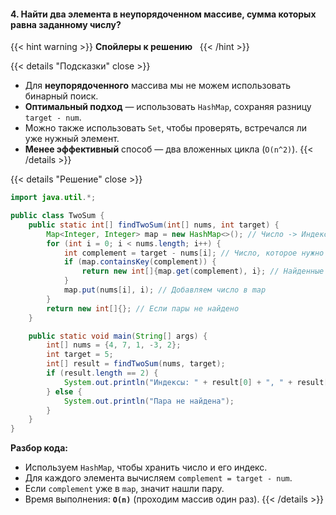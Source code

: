 #### 4. Найти два элемента в неупорядоченном массиве, сумма которых равна заданному числу?

{{< hint warning >}}
**Спойлеры к решению**  
{{< /hint >}}

{{< details "Подсказки" close >}}
- Для **неупорядоченного** массива мы не можем использовать бинарный поиск.
- **Оптимальный подход** — использовать `HashMap`, сохраняя разницу `target - num`.
- Можно также использовать `Set`, чтобы проверять, встречался ли уже нужный элемент.
- **Менее эффективный** способ — два вложенных цикла (`O(n^2)`).
{{< /details >}}

{{< details "Решение" close >}}

```java
import java.util.*;

public class TwoSum {
    public static int[] findTwoSum(int[] nums, int target) {
        Map<Integer, Integer> map = new HashMap<>(); // Число -> Индекс
        for (int i = 0; i < nums.length; i++) {
            int complement = target - nums[i]; // Число, которое нужно найти
            if (map.containsKey(complement)) {
                return new int[]{map.get(complement), i}; // Найденные индексы
            }
            map.put(nums[i], i); // Добавляем число в map
        }
        return new int[]{}; // Если пары не найдено
    }

    public static void main(String[] args) {
        int[] nums = {4, 7, 1, -3, 2};
        int target = 5;
        int[] result = findTwoSum(nums, target);
        if (result.length == 2) {
            System.out.println("Индексы: " + result[0] + ", " + result[1]);
        } else {
            System.out.println("Пара не найдена");
        }
    }
}
```

**Разбор кода:**

- Используем `HashMap`, чтобы хранить число и его индекс.
- Для каждого элемента вычисляем `complement = target - num`.
- Если `complement` уже в `map`, значит нашли пару.
- Время выполнения: **`O(n)`** (проходим массив один раз).
{{< /details >}}